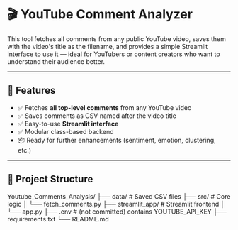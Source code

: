 # 🎬 YouTube Comment Analyzer

This tool fetches all comments from any public YouTube video, saves them with the video's title as the filename, and provides a simple Streamlit interface to use it — ideal for YouTubers or content creators who want to understand their audience better.

---

## 🚀 Features

- ✅ Fetches **all top-level comments** from any YouTube video
- ✅ Saves comments as CSV named after the video title
- ✅ Easy-to-use **Streamlit interface**
- ✅ Modular class-based backend
- 📦 Ready for further enhancements (sentiment, emotion, clustering, etc.)

---

## 📁 Project Structure
Youtube_Comments_Analysis/
├── data/ # Saved CSV files
├── src/ # Core logic
│ └── fetch_comments.py
├── streamlit_app/ # Streamlit frontend
│ └── app.py
├── .env # (not committed) contains YOUTUBE_API_KEY
├── requirements.txt
└── README.md

